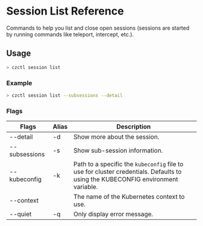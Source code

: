 # Session List Reference

Commands to help you list and close open sessions (sessions are started by running commands like teleport, intercept, etc.).

## Usage
```bash
> czctl session list
```

### Example

```bash
> czctl session list --subsessions --detail
```

### Flags

| Flags          | Alias | Description
| -------------- | ----- | -----------
| --detail       | -d    | Show more about the session.
| --subsessions  | -s    | Show sub-session information.
| --kubeconfig   | -k    | Path to a specific the `kubeconfig` file to use for cluster credentials. Defaults to using the KUBECONFIG environment variable.
| --context      |       | The name of the Kubernetes context to use.
| --quiet        | -q    | Only display error message.


